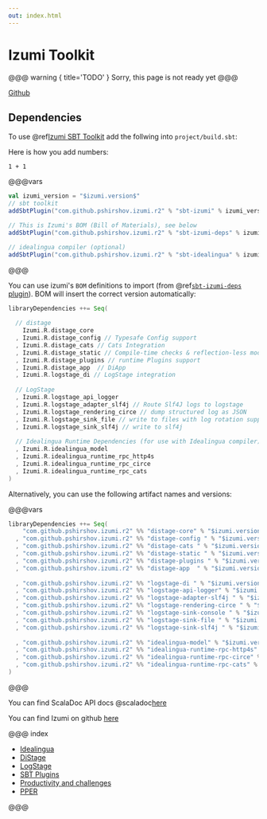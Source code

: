 ```yaml
---
out: index.html
---
```

Izumi Toolkit
=============

@@@ warning { title='TODO' }
Sorry, this page is not ready yet
@@@

[Github](https://github.com/pshirshov/izumi-r2)

Dependencies
------------

To use @ref[Izumi SBT Toolkit](sbt/00_sbt.md) add the follwing into `project/build.sbt`:

Here is how you add numbers:

```tut
1 + 1
```

@@@vars
```scala
val izumi_version = "$izumi.version$"
// sbt toolkit
addSbtPlugin("com.github.pshirshov.izumi.r2" % "sbt-izumi" % izumi_version)

// This is Izumi's BOM (Bill of Materials), see below
addSbtPlugin("com.github.pshirshov.izumi.r2" % "sbt-izumi-deps" % izumi_version)

// idealingua compiler (optional)
addSbtPlugin("com.github.pshirshov.izumi.r2" % "sbt-idealingua" % izumi_version)
```
@@@


You can use izumi's `BOM` definitions to import (from @ref[`sbt-izumi-deps` plugin](sbt/00_sbt.md#bills-of-materials)). BOM will insert the correct version automatically:

```scala
libraryDependencies ++= Seq(
  
  // distage
    Izumi.R.distage_core
  , Izumi.R.distage_config // Typesafe Config support
  , Izumi.R.distage_cats // Cats Integration
  , Izumi.R.distage_static // Compile-time checks & reflection-less mode
  , Izumi.R.distage_plugins // runtime Plugins support
  , Izumi.R.distage_app  // DiApp
  , Izumi.R.logstage_di // LogStage integration
  
  // LogStage
  , Izumi.R.logstage_api_logger
  , Izumi.R.logstage_adapter_slf4j // Route Slf4J logs to logstage
  , Izumi.R.logstage_rendering_circe // dump structured log as JSON
  , Izumi.R.logstage_sink_file // write to files with log rotation support
  , Izumi.R.logstage_sink_slf4j // write to slf4j
  
  // Idealingua Runtime Dependencies (for use with Idealingua compiler)
  , Izumi.R.idealingua_model
  , Izumi.R.idealingua_runtime_rpc_http4s
  , Izumi.R.idealingua_runtime_rpc_circe
  , Izumi.R.idealingua_runtime_rpc_cats
)
```

Alternatively, you can use the following artifact names and versions:

@@@vars
```scala
libraryDependencies ++= Seq(
    "com.github.pshirshov.izumi.r2" %% "distage-core" % "$izumi.version$"
  , "com.github.pshirshov.izumi.r2" %% "distage-config " % "$izumi.version$"
  , "com.github.pshirshov.izumi.r2" %% "distage-cats " % "$izumi.version$"
  , "com.github.pshirshov.izumi.r2" %% "distage-static " % "$izumi.version$"
  , "com.github.pshirshov.izumi.r2" %% "distage-plugins " % "$izumi.version$"
  , "com.github.pshirshov.izumi.r2" %% "distage-app  " % "$izumi.version$"
  
  , "com.github.pshirshov.izumi.r2" %% "logstage-di " % "$izumi.version$"
  , "com.github.pshirshov.izumi.r2" %% "logstage-api-logger" % "$izumi.version$"
  , "com.github.pshirshov.izumi.r2" %% "logstage-adapter-slf4j " % "$izumi.version$"
  , "com.github.pshirshov.izumi.r2" %% "logstage-rendering-circe " % "$izumi.version$"
  , "com.github.pshirshov.izumi.r2" %% "logstage-sink-console " % "$izumi.version$"
  , "com.github.pshirshov.izumi.r2" %% "logstage-sink-file " % "$izumi.version$"
  , "com.github.pshirshov.izumi.r2" %% "logstage-sink-slf4j " % "$izumi.version$"
  
  , "com.github.pshirshov.izumi.r2" %% "idealingua-model" % "$izumi.version$"
  , "com.github.pshirshov.izumi.r2" %% "idealingua-runtime-rpc-http4s" % "$izumi.version$"
  , "com.github.pshirshov.izumi.r2" %% "idealingua-runtime-rpc-circe" % "$izumi.version$"
  , "com.github.pshirshov.izumi.r2" %% "idealingua-runtime-rpc-cats" % "$izumi.version$"
)
```
@@@

You can find ScalaDoc API docs @scaladoc[here](izumi.index)

You can find Izumi on github [here](https://github.com/pshirshov/izumi-r2)

@@@ index

* [Idealingua](idealingua/00_idealingua.md)
* [DiStage](distage/00_distage.md)
* [LogStage](logstage/00_logstage.md)
* [SBT Plugins](sbt/00_sbt.md)
* [Productivity and challenges](manifesto/00_manifesto.md)
* [PPER](pper/00_pper.md)

@@@

